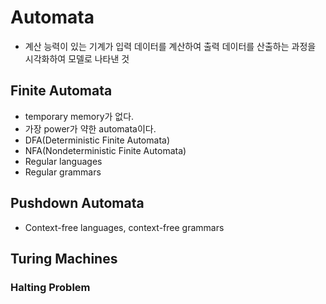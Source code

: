 # Automata
* 계산 능력이 있는 기계가 입력 데이터를 계산하여 출력 데이터를 산출하는 과정을 시각화하여 모델로 나타낸 것
## Finite Automata
* temporary memory가 없다.
* 가장 power가 약한 automata이다.
* DFA(Deterministic Finite Automata)
* NFA(Nondeterministic Finite Automata)
* Regular languages
* Regular grammars
## Pushdown Automata
* Context-free languages, context-free grammars
## Turing Machines
### Halting Problem
